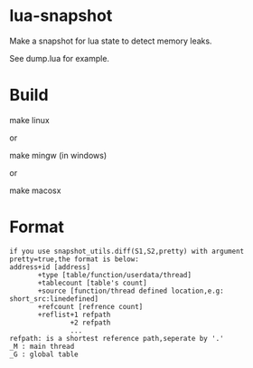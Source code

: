 lua-snapshot
============

Make a snapshot for lua state to detect memory leaks.

See dump.lua for example.

Build
=====

make linux

or

make mingw (in windows)

or

make macosx

Format
======
```
if you use snapshot_utils.diff(S1,S2,pretty) with argument pretty=true,the format is below:
address+id [address]
       +type [table/function/userdata/thread]
       +tablecount [table's count]
       +source [function/thread defined location,e.g: short_src:linedefined]
       +refcount [refrence count]
       +reflist+1 refpath
               +2 refpath
               ...
refpath: is a shortest reference path,seperate by '.'
_M : main thread
_G : global table
```